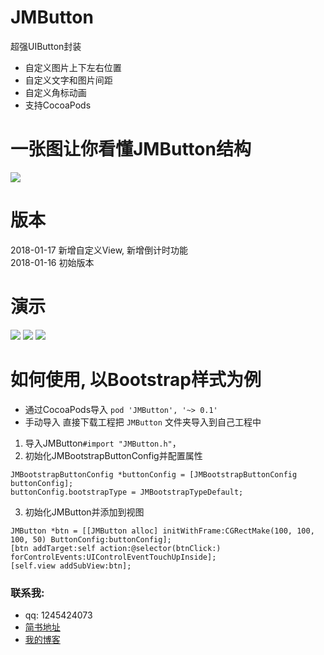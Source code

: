 # JMButton
超强UIButton封装
* 自定义图片上下左右位置
* 自定义文字和图片间距
* 自定义角标动画
* 支持CocoaPods

# 一张图让你看懂JMButton结构
![](https://github.com/JunAILiang/JMButton/raw/master/JMButton/gif/JMButtonAll)

# 版本
2018-01-17 新增自定义View, 新增倒计时功能  
2018-01-16 初始版本

# 演示
![](https://github.com/JunAILiang/JMButton/raw/master/JMButton/gif/JMButton1.gif) ![](https://github.com/JunAILiang/JMButton/raw/master/JMButton/gif/JMButton2.gif) ![](https://github.com/JunAILiang/JMButton/raw/master/JMButton/gif/JMButton3.gif)

# 如何使用, 以Bootstrap样式为例
* 通过CocoaPods导入 `pod 'JMButton', '~> 0.1'`
* 手动导入 直接下载工程把 `JMButton` 文件夹导入到自己工程中
1. 导入JMButton`#import "JMButton.h"`，
2. 初始化JMBootstrapButtonConfig并配置属性
```
JMBootstrapButtonConfig *buttonConfig = [JMBootstrapButtonConfig buttonConfig];
buttonConfig.bootstrapType = JMBootstrapTypeDefault;
```
3. 初始化JMButton并添加到视图
```
JMButton *btn = [[JMButton alloc] initWithFrame:CGRectMake(100, 100, 100, 50) ButtonConfig:buttonConfig];
[btn addTarget:self action:@selector(btnClick:) forControlEvents:UIControlEventTouchUpInside];
[self.view addSubView:btn];
```

### 联系我:
   * qq: 1245424073
   * [简书地址](https://www.jianshu.com/p/ba8e986cdd0c)
   * [我的博客](https://ljmvip.cn)
